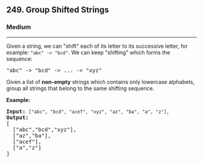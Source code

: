 <h2>249. Group Shifted Strings</h2><h3>Medium</h3><hr><div><p>Given a string, we can "shift" each of its letter to its successive letter, for example: <code>"abc" -&gt; "bcd"</code>. We can keep "shifting" which forms the sequence:</p>

<pre>"abc" -&gt; "bcd" -&gt; ... -&gt; "xyz"</pre>

<p>Given a list of <strong>non-empty</strong> strings which contains only lowercase alphabets, group all strings that belong to the same shifting sequence.</p>

<p><b>Example:</b></p>

<pre><b>Input:</b> <code>["abc", "bcd", "acef", "xyz", "az", "ba", "a", "z"],</code>
<b>Output:</b> 
[
  ["abc","bcd","xyz"],
  ["az","ba"],
  ["acef"],
  ["a","z"]
]
</pre>
</div>
